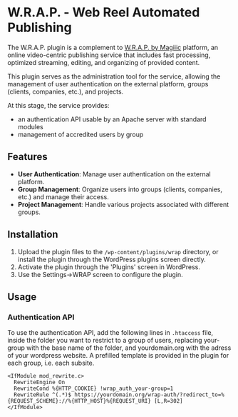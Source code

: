 # W.R.A.P. - Web Reel Automated Publishing

The W.R.A.P. plugin is a complement to [W.R.A.P. by Magiiic](https://wrap.rocks) platform, an online video-centric publishing service that includes fast processing, optimized streaming, editing, and organizing of provided content.

This plugin serves as the administration tool for the service, allowing the management of user authentication on the external platform, groups (clients, companies, etc.), and projects.

At this stage, the service provides:
- an authentication API usable by an Apache server with standard modules
- management of accredited users by group

## Features

- **User Authentication**: Manage user authentication on the external platform.
- **Group Management**: Organize users into groups (clients, companies, etc.) and manage their access.
- **Project Management**: Handle various projects associated with different groups.

## Installation

1. Upload the plugin files to the `/wp-content/plugins/wrap` directory, or install the plugin through the WordPress plugins screen directly.
2. Activate the plugin through the 'Plugins' screen in WordPress.
3. Use the Settings->WRAP screen to configure the plugin.

## Usage

### Authentication API

To use the authentication API, add the following lines in `.htaccess` file, inside the folder you want to restrict to a group of users, replacing your-group with the base name of the folder, and yourdomain.org with the adress of your wordpress website. A prefilled template is provided in the plugin for each group, i.e. each subsite.

```.htaccess
<IfModule mod_rewrite.c>
  RewriteEngine On
  RewriteCond %{HTTP_COOKIE} !wrap_auth_your-group=1
  RewriteRule ^(.*)$ https://yourdomain.org/wrap-auth/?redirect_to=%{REQUEST_SCHEME}://%{HTTP_HOST}%{REQUEST_URI} [L,R=302]
</IfModule>
```
